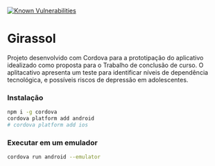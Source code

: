 [![Known Vulnerabilities](https://snyk.io/test/github/KarllaSouza/Girassol/badge.svg?targetFile=package.json)](https://snyk.io/test/github/KarllaSouza/Girassol?targetFile=package.json)

# Girassol

Projeto desenvolvido com Cordova para a prototipação do aplicativo idealizado como proposta para o Trabalho de conclusão de curso.
O aplitacativo apresenta um teste para identificar níveis de dependência tecnológica, e possíveis riscos de depressão em adolescentes.

### Instalação
```bash
npm i -g cordova
cordova platform add android
# cordova platform add ios
```

### Executar em um emulador
```bash
cordova run android --emulator
```
